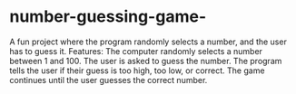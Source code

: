 # number-guessing-game-
A fun project where the program randomly selects a number, and the user has to guess it.  Features:  The computer randomly selects a number between 1 and 100.  The user is asked to guess the number.  The program tells the user if their guess is too high, too low, or correct.  The game continues until the user guesses the correct number.
